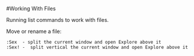 #Working With Files

Running list commands to work with files.

Move or rename a file:
```
:Sex  - split the current window and open Explore above it
:Sex! -  split vertical the current window and open Explore above it

```

